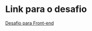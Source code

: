 # Link para o desafio

[Desafio para Front-end](https://github.com/petlove/code-challenge/blob/master/frontend/README.md)
